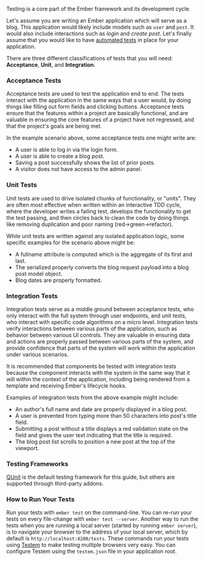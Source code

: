 Testing is a core part of the Ember framework and its development cycle.

Let's assume you are writing an Ember application which will serve as a blog.
This application would likely include models such as `user` and `post`. It would
also include interactions such as _login_ and _create post_. Let's finally
assume that you would like to have [automated tests] in place for your application.

There are three different classifications of tests that you will need:
**Acceptance**, **Unit**, and **Integration**.

### Acceptance Tests

Acceptance tests are used to test the application end to end.  The tests interact
with the application in the same ways that a user would, by doing things like filling out
form fields and clicking buttons.  Acceptance tests ensure that the features within
a project are basically functional, and are valuable in ensuring the core features of a
project have not regressed, and that the project's goals are being met.

In the example scenario above, some acceptance tests one might write are:

* A user is able to log in via the login form.
* A user is able to create a blog post.
* Saving a post successfully shows the list of prior posts.
* A visitor does not have access to the admin panel.

### Unit Tests

Unit tests are used to drive isolated chunks of functionality, or "units". They are
often most effective when written within an interactive TDD cycle, where the developer writes
a failing test, develops the functionality to get the test passing, and then circles back to
clean the code by doing things like removing duplication and poor naming
(red->green->refactor).

While unit tests are written against any isolated application logic, some specific
examples for the scenario above might be:

* A fullname attribute is computed which is the aggregate of its first and last.
* The serialized properly converts the blog request payload into a blog post model object.
* Blog dates are properly formatted.

### Integration Tests

Integration tests serve as a middle ground between acceptance tests, who only interact with the
full system through user endpoints, and unit tests, who interact with specific code algorithms
on a micro level. Integration tests verify interactions between various parts of the
application, such as behavior between various UI controls.  They are valuable in ensuring
data and actions are properly passed between various parts of the system, and provide
confidence that parts of the system will work within the application under various scenarios.

It is recommended that components be tested with integration tests because the component
interacts with the system in the same way that it will within the context of the application,
including being rendered from a template and receiving Ember's lifecycle hooks.

Examples of integration tests from the above example might include:

* An author's full name and date are properly displayed in a blog post.
* A user is prevented from typing more than 50 characters into post's title field.
* Submitting a post without a title displays a red validation state on the field and gives
the user text indicating that the title is required.
* The blog post list scrolls to position a new post at the top of the viewport.

### Testing Frameworks

[QUnit] is the default testing framework for this guide, but others are supported through
third-party addons.

### How to Run Your Tests

Run your tests with `ember test` on the command-line. You can re-run your tests on every
file-change with `ember test --server`. Another way to run the tests when you are running
a local server (started by running `ember server`), is to navigate your browser to the address
of your local server, which by default is `http://localhost:4200/tests`.
These commands run your tests using [Testem] to make testing multiple browsers very easy. You
can configure Testem using the `testem.json` file in your application root.

[automated tests]: http://en.wikipedia.org/wiki/Test_automation
[QUnit]: http://qunitjs.com/
[Testem]: https://github.com/airportyh/testem
